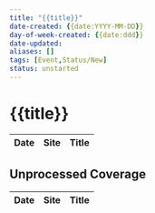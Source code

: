 ```yaml
---
title: "{{title}}"
date-created: {{date:YYYY-MM-DD}}
day-of-week-created: {{date:ddd}}
date-updated: 
aliases: []
tags: [Event,Status/New]
status: unstarted
---
```


# {{title}}
Date | Site | Title
---|---|---


## Unprocessed Coverage
Date | Site | Title
---|---|---



